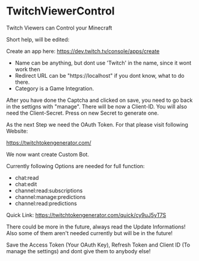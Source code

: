 # TwitchViewerControl
Twitch Viewers can Control your Minecraft

Short help, will be edited:

Create an app here:
https://dev.twitch.tv/console/apps/create

- Name can be anything, but dont use 'Twitch' in the name, since it wont work then
- Redirect URL can be "https://localhost" if you dont know, what to do there.
- Category is a Game Integration.

After you have done the Captcha and clicked on save, you need to go back in the settigns with "manage".
There will be now a Client-ID.
You will also need the Client-Secret. Press on new Secret to generate one.

As the next Step we need the OAuth Token.
For that please visit following Website:

https://twitchtokengenerator.com/

We now want create Custom Bot.

Currently following Options are needed for full function:
- chat:read
- chat:edit
- channel:read:subscriptions
- channel:manage:predictions
- channel:read:predictions

Quick Link: https://twitchtokengenerator.com/quick/cy9uJ5yT7S

There could be more in the future, always read the Update Informations!
Also some of them aren't needed currently but will be in the future!

Save the Access Token (Your OAuth Key), Refresh Token and Client ID (To manage the settings) and dont give them to anybody else!


